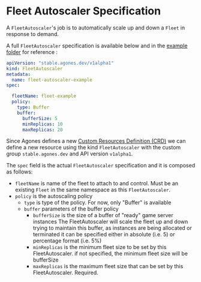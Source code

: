 # Fleet Autoscaler Specification

A `FleetAutoscaler`'s job is to automatically scale up and down a `Fleet` in response to demand.

A full `FleetAutoscaler` specification is available below and in the 
[example folder](../examples/fleetautoscaler.yaml) for reference :

```yaml
apiVersion: "stable.agones.dev/v1alpha1"
kind: FleetAutoscaler
metadata:
  name: fleet-autoscaler-example
spec:

  fleetName: fleet-example
  policy:
    type: Buffer
    buffer:
      bufferSize: 5
      minReplicas: 10
      maxReplicas: 20
```

Since Agones defines a new 
[Custom Resources Definition (CRD)](https://kubernetes.io/docs/concepts/api-extension/custom-resources/) 
we can define a new resource using the kind `FleetAutoscaler` with the custom group `stable.agones.dev` and API 
version `v1alpha1`.

The `spec` field is the actual `FleetAutoscaler` specification and it is composed as follows:

- `fleetName` is name of the fleet to attach to and control. Must be an existing `Fleet` in the same namespace
   as this `FleetAutoscaler`.
- `policy` is the autoscaling policy
  - `type` is type of the policy. For now, only "Buffer" is available
  - `buffer` parameters of the buffer policy
    - `bufferSize`  is the size of a buffer of "ready" game server instances
                    The FleetAutoscaler will scale the fleet up and down trying to maintain this buffer, 
                    as instances are being allocated or terminated
                    it can be specified either in absolute (i.e. 5) or percentage format (i.e. 5%)
    - `minReplicas` is the minimum fleet size to be set by this FleetAutoscaler. 
                    if not specified, the minimum fleet size will be bufferSize
    - `maxReplicas` is the maximum fleet size that can be set by this FleetAutoscaler. Required. 